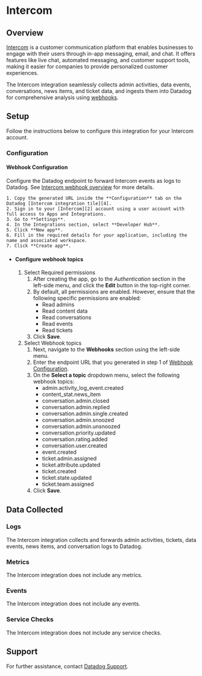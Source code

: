 # Intercom

## Overview
[Intercom][1] is a customer communication platform that enables businesses to engage with their users through in-app messaging, email, and chat. It offers features like live chat, automated messaging, and customer support tools, making it easier for companies to provide personalized customer experiences.

The Intercom integration seamlessly collects admin activities, data events, conversations, news items, and ticket data, and ingests them into Datadog for comprehensive analysis using [webhooks][6].

## Setup

Follow the instructions below to configure this integration for your Intercom account.

### Configuration

#### Webhook Configuration
Configure the Datadog endpoint to forward Intercom events as logs to Datadog. See [Intercom webhook overview][3] for more details.

    1. Copy the generated URL inside the **Configuration** tab on the Datadog [Intercom integration tile][4].
    2. Sign in to your [Intercom][2] account using a user account with full access to Apps and Integrations.
    3. Go to **Settings**.
    4. In the Integrations section, select **Developer Hub**.
    5. Click **New app**.
    6. Fill in the required details for your application, including the name and associated workspace.
    7. Click **Create app**.
- #### Configure webhook topics
    1. Select Required permissions
        1. After creating the app, go to the *Authentication* section in the left-side menu, and click the **Edit** button in the top-right corner.
        2. By default, all permissions are enabled. However, ensure that the following specific permissions are enabled:
            - Read admins
            - Read content data
            - Read conversations
            - Read events
            - Read tickets
        3. Click **Save**.
    2. Select Webhook topics
        1. Next, navigate to the **Webhooks** section using the left-side menu.
        2. Enter the endpoint URL that you generated in step 1 of [Webhook Configuration](#webhook-configuration).
        3. On the **Select a topic** dropdown menu, select the following webhook topics:
            - admin.activity_log_event.created
            - content_stat.news_item
            - conversation.admin.closed
            - conversation.admin.replied
            - conversation.admin.single.created
            - conversation.admin.snoozed
            - conversation.admin.unsnoozed
            - conversation.priority.updated
            - conversation.rating.added
            - conversation.user.created
            - event.created
            - ticket.admin.assigned
            - ticket.attribute.updated
            - ticket.created
            - ticket.state.updated
            - ticket.team.assigned
        4. Click **Save**.

## Data Collected

### Logs

The Intercom integration collects and forwards admin activities, tickets, data events, news items, and conversation logs to Datadog.

### Metrics

The Intercom integration does not include any metrics.

### Events

The Intercom integration does not include any events.

### Service Checks

The Intercom integration does not include any service checks.

## Support

For further assistance, contact [Datadog Support][5].

[1]: https://www.intercom.com/
[2]: https://app.intercom.com/
[3]: https://developers.intercom.com/docs/webhooks
[4]: https://app.datadoghq.com/integrations/intercom
[5]: https://docs.datadoghq.com/help/
[6]: https://developers.intercom.com/docs/references/2.10/webhooks/webhook-models